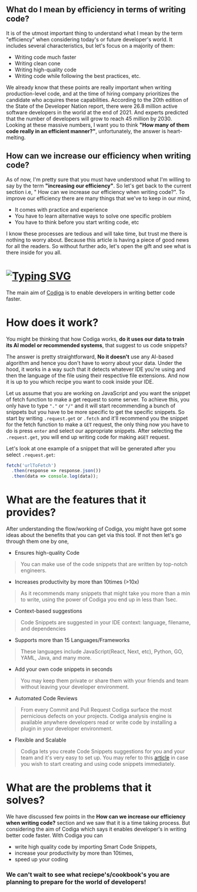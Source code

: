 ## What do I mean by efficiency in terms of writing code?
It is of the utmost important thing to understand what I mean by the term "efficiency" when considering today's or future developer's world. It includes several characteristics, but let's focus on a majority of them:
* Writing code much faster
* Writing clean cone
* Writing high-quality code
* Writing code while following the best practices, etc.

We already know that these points are really important when writing production-level code, and at the time of hiring company prioritizes the candidate who acquires these capabilities. 
According to the 20th edition of the State of the Developer Nation report, there were 26.8 million active software developers in the world at the end of 2021. And experts predicted that the number of developers will grow to reach 45 million by 2030. Looking at these massive numbers, I want you to think **"How many of them code really in an efficient manner?"**, unfortunately, the answer is heart-melting.

## How can we increase our efficiency when writing code?
As of now, I'm pretty sure that you must have understood what I'm willing to say by the term **"increasing our efficiency"**. So let's get back to the current section i.e, " How can we increase our efficiency when writing code?". To improve our efficiency there are many things that we've to keep in our mind,
* It comes with practice and experience
* You have to learn alternative ways to solve one specific problem
* You have to think before you start writing code, etc

I know these processes are tedious and will take time, but trust me there is nothing to worry about. Because this article is having a piece of good news for all the readers. So without further ado, let's open the gift and see what is there inside for you all.


# [![Typing SVG](https://readme-typing-svg.herokuapp.com?size=24&width=600&lines=C+o+d+i+g+a)](https://git.io/typing-svg)
The main aim of [Codiga](https://www.codiga.io/) is to enable developers in writing better code faster.  

# How does it work?
You might be thinking that how Codiga works, **do it uses our data to train its AI model or recommended systems**, that suggest to us code snippets?

The answer is pretty straightforward, **No it doesn't** use any AI-based algorithm and hence you don't have to worry about your data. Under the hood, it works in a way such that it detects whatever IDE you're using and then the language of the file using their respective file extensions. And now it is up to you which recipe you want to cook inside your IDE. 

Let us assume that you are working on JavaScript and you want the snippet of fetch function to make a get request to some server. To achieve this, you only have to type `"."` or `"/"` and it will start recommending a bunch of snippets but you have to be more specific to get the specific snippets. So start by writing `.request.get` or `.fetch` and it'll recommend you the snippet for the fetch function to make a `GET` request, the only thing now you have to do is press `enter` and select our appropriate snippets. After selecting the `.request.get`, you will end up writing code for making a`GET` request.

Let's look at one example of a snippet that will be generated after you select `.request.get`:
```js
fetch('urlToFetch')
  .then(response => response.json())
  .then(data => console.log(data));
```

# What are the features that it provides? 
After understanding the flow/working of Codiga, you might have got some ideas about the benefits that you can get via this tool. If not then let's go through them one by one,
* Ensures high-quality Code 
> You can make use of the code snippets that are written by top-notch engineers.
* Increases productivity by more than 10times (>10x)
> As it recommends many snippets that might take you more than a min to write, using the power of Codiga you end up in less than 1sec. 
* Context-based suggestions
> Code Snippets are suggested in your IDE context: language, filename, and dependencies
* Supports more than 15 Languages/Frameworks
> These languages include JavaScript(React, Next, etc), Python, GO, YAML, Java, and many more. 
* Add your own code snippets in seconds
> You may keep them private or share them with your friends and team without leaving your developer environment.
* Automated Code Reviews
> From every Commit and Pull Request Codiga surface the most pernicious defects on your projects. Codiga analysis engine is available anywhere developers read or write code by installing a plugin in your developer environment.
* Flexible and Scalable
> Codiga lets you create Code Snippets suggestions for you and your team and it's very easy to set up.
You may refer to this [article](https://dev.to/theinfosecguy/create-use-code-snippets-using-codiga-code-snippets-oa7) in case you wish to start creating and using code snippets immediately.


# What are the problems that it solves? 
We have discussed few points in the **How can we increase our efficiency when writing code?** section and we saw that it is a time taking process. But considering the aim of Codiga which says it enables developer's in writing better code faster. With Codiga you can 
* write high quality code by importing Smart Code Snippets, 
* increase your productivity by more than 10times,
* speed up your coding

### We can't wait to see what reciepe's/cookbook's you are planning to prepare for the world of developers!
